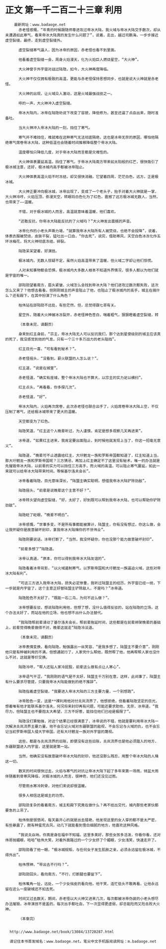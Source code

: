 # 正文 第一千二百二十三章 利用
        最新网址：www.badaoge.net
          赤老怪感慨，“年青的时候跟随师尊进攻过帝冰大陆，我火域与帝冰大陆交手数次，却从未遭遇如此寒气，看来帝冰大陆真的发生什么问题了”，说着，走出，越过司鹏海，一步步接近虚空裂缝，最终，走到虚空裂缝外。
      
          虚空裂缝寒气逼人，因为冰帝的原因，赤老怪也看不到里面。
      
          他看着虚空裂缝一会，周身火焰漫天，化为火焰巨人燃烧星空，“大火神”。
      
          大火神曾于外宇宙对战过陆隐，如今，大火神再度降临。
      
          大火神不仅仅拥有极致的高温，更能与赤老怪保持思想同步，也就是说大火神就是赤老怪。
      
          大火神的出现，让火域众人激动，这是火域最强战技之一。
      
          呼的一声，大火神冲入虚空裂缝。
      
          帝冰大陆内，冰帝在陆隐劝说下改变了容貌，降低修为，甚至还逼了点血出来，随时准备吐。
      
          当大火神冲入帝冰大陆的一刻，挡住了寒气。
      
          寒气并不难挡住，难就难在这种寒气无法彻底隔绝，这也是冰帝无奈的原因，哪怕他隔绝寒气席卷帝冰大陆，这种低温也会随着时间推移降临整个帝冰大陆。
      
          温度哪怕只降低几度，对于帝冰大陆而言都是灾难性的。
      
          大火神体表蔓延高温，挡住了寒气，于帝冰大陆南方带来如太阳般的红芒，很快吸引了极冰城注意，还好，极冰城内高手都被冰帝阻止。
      
          大火神体表高温火焰不时冻结，却又很快消融，它望着四周，茫茫白色，远方，正是极冰城。
      
          大火神正要冲向极冰城，冰帝出现了，变成了一个老头子，抬手对着大火神就是一掌，大火神冷哼，火焰压顶，弥漫天空，转眼将白色化为了红色，震撼了远方极冰城无数人，当然，也带来了——温暖。
      
          不错，对于极冰城的人而言，高温就意味着温暖，他们喜欢。
      
          “还敢反抗，你帝冰大陆能反抗的了火域吗？”大火神发出震撼的声音。
      
          冰帝化作的小老头声嘶力竭，“就算我帝冰大陆所有人被焚烧，也绝不会投降”，说着，体表衣服被焚烧，皮肤干裂，猛吐出一口血，“你去死”，说完，借助寒风，天空白色冰冻化作五环冰梅花，将大火神彻底冻结，碎裂。
      
          陆隐呆呆望着，好演技。
      
          极冰城内，无数人惊疑不定，虽然火焰高温带来了温暖，但火域二字却让他们惊慌。
      
          人对未知事物都会恐惧，极冰城内大多数人根本不知道外界情况，很多人都以为他们就是宇宙的唯一。
      
          邵阳勋望着南方，眉头紧皱，火域怎么会找到帝冰大陆？他们进攻过数次都失败，这次怎么又来了？他想去看看，但刚刚城主的声音阻止了他，也阻止了极冰城内的高手，城主在搞什么？还有殿下，在其中扮演了什么角色？
      
          枯伟站在邵阳勋不远处，有些茫然，但，总觉得跟七哥有关。
      
          星空外，随着大火神被冰冻裂开，赤老怪神色苍白，喘着粗气，狠狠瞪着虚空裂缝，转
      
          （本章未完，请翻页）
      
          身来到红主身前，“宗主，帝冰大陆无人可以反抗我们，那个达到星使级别的城主应该真的死了，我没感觉到他的气息，只有一个三十多万战力的老头阻挡”。
      
          红主目光一喜，“可有看到秘术？”。
      
          赤老怪摇头，“没看到，薪火联盟的人怎么说？”。
      
          红主道，“说是在城里”。
      
          赤老怪道，“确实有座城，整个帝冰大陆也不算大，以宗主的实力足以横扫”。
      
          红主点头，“再看看，你多探几次”。
      
          赤老怪道，“好”。
      
          帝冰大陆内，火焰再次席卷，此次赤老怪也联合出手了，火焰席卷帝冰大陆上空，不仅压制了寒气，还给极冰城带来了更大的温暖。
      
          天空都变为了红色。
      
          陆隐笑道，“红主这个人晚辈听过，为人谨慎，肯定是想多观察几天再进来”。
      
          冰帝道，“如果红主进来，我肯定要出面阻止，到时候他就发现上当了，你这一招毫无意义”。
      
          陆隐道，“晚辈可不止透露给红主，大圩魍龙一族和罗斯帝国都知道了，红主知道上当，那大圩魍龙一族和罗斯帝国呢？三方猜忌，再加上红主确定不了这里没有秘术，唯一的办法就是先摧毁帝冰大陆，以前辈的实力可以挡住三方高手，而火域的高温，可以阻止寒气蔓延，如此一来就可以给帝冰大陆带来时间，等候基尔洛夫会长”。
      
          冰帝看着陆隐，目光意味深长，“陆盟主确实聪明，想借我帝冰大陆铲除劲敌”。
      
          陆隐摇头，“前辈是说晚辈这个主意不好？”。
      
          冰帝转头望向虚空裂缝，“好，太好了，好到既可以帮到我帝冰大陆，也可以帮助你铲除劲敌”。
      
          陆隐眨了眨眼，“晚辈不明白”。
      
          冰帝感慨，“世事多变，不是所有事都能被算计，陆盟主，你有没有想过，你这么做，会让我怀疑你是故意破坏封印，拿我帝冰大陆赌你的不世伟业”。
      
          陆隐刚要说话，冰帝打断了，“当然，我没怀疑你，你也没那个能力故意破坏封印”。
      
          “前辈多想了”陆隐道。
      
          冰帝认真道，“原本，你可以得到我帝冰大陆友谊的”。
      
          陆隐看着冰帝背影，“以火域遏制寒气，以罗斯帝国和大圩魍龙一族逼迫火域，这些对帝冰大陆有利”。
      
          “可这三方进入我帝冰大陆，损失必定惨重，我听过陆盟主的经历，外宇宙已经一统，下一步就是内宇宙了，这个主意正好替陆盟主铲除敌人，不是吗？”冰帝道。
      
          陆隐脸色不太好了，“既能一石二鸟，为何不这么做？”。
      
          冰帝想要反驳，想说陆隐利用他，但想了想，没什么值得反驳的，站在陆隐的立场，这个办法太好了，而站在他的立场，他也想不出什么办法替代。
      
          “我陆隐帮前辈请动了基尔洛夫会长，帮前辈拖延时间，这些都是在前辈绑架晚辈的基础上，前辈觉得晚辈做得不对，晚辈这就走”陆隐冷淡道。
      
          （本章未完，请翻页）
      
          冰帝表情变换，看向陆隐，勉强露出一丝笑容，“是我多想了，陆盟主不要介意”，刚刚他只是有种被利用的不满，但想通就行了，人家凭什么帮他，既然帮了他，他再帮帮人家也没什么不对，这就是等价交换。
      
          陆隐冷哼，“帮人还贴人家冷屁股，前辈这么做有点让人寒心”。
      
          冰帝语气干涩，“我刚刚的语气是不太好，陆盟主千万别在意，这样，此间事了，陆盟主有什么要求尽管提，只要我帝冰大陆能做到的绝不推辞”。
      
          陆隐指着虚空裂缝，“我要进入帝冰大陆的三方主要力量，一个别想跑”。
      
          冰帝脸色一变，这是**裸利用他对付炎岚流界了，他想拒绝，但看着陆隐坚定的目光，想着唯有他才能联系基尔洛夫，何况将来封印再有问题，可能还要求助他，无奈，冰帝道，“我尽力，但陆盟主也不要抱太大希望，三方不好惹，能挡住他们已经是极限了”。
      
          陆隐没打算勉强，对这个结果已经很满意了，冰帝说的不错，他就是要利用帝冰大陆一次解决炎岚流界主要力量，他不会忘记火域对东疆联盟的敌视，不会忘记与火域的仇，也不会忘记当初罗斯帝国入侵大宇帝国，还有大圩魍龙一族对外宇宙的蔑视。
      
          这些，都是与炎岚流界的旧账，即便没有这些旧账，炎岚流界也是他必须踏入的地方，东疆联盟进入内宇宙，这里就是第一站。
      
          当然，他确实没有故意破坏帝冰大陆的封印，他还没那么残忍，用整个帝冰大陆的人赌这一切。
      
          数天的时间很快过去，火焰与寒气的对抗让帝冰大陆下起了多年来第一场雨，倾盆大雨伴随着刺骨寒风降临，对极冰城的人而言，很神奇，他们还没见过雨。
      
          尽管雨水寒冷刺骨，对他们来说却很温暖。
      
          很多人相信这是城主的功劳。
      
          邵阳勋复杂的看着南方，城主和殿下究竟在做什么？再不给出交代，城内那些老家伙都要急的上吊了。
      
          枯伟倒是很悠闲，每天最开心的就是出去猎艳，他发现这里的女人穿的都不是太严密，有些暴露了，颇有种蛮荒古风，动几下就能看到雪白细腻的地方，他喜欢这种风格。
      
          “我说炎焱呐，你真是身在福中不知福，这里多美好，那些女孩多活泼，你看你看，还对伟哥抛媚眼，哈哈”枯伟大笑，对着外面路过的一个少女挤了个媚眼，少女浅笑，快速走开了。
      
          邵阳勋看了他一眼，“极冰城规矩，与任何女子发生肌肤之亲，必须永远留在极冰城，不得外出”。
      
          枯伟愣神，“带出去不行吗？”。
      
          邵阳勋回头，看向南方，“不行，打断腿也要留下”。
      
          枯伟嘴角一扯，远处，一个少女俏皮的看向他，他干笑，连忙低头不敢再看，让他永远留在这么一座破城还不如去死。
      
          时间又过去数天，期间，赤老怪以大火神又进来几次，每次都被冰帝伪装的小老头想尽办法摧毁，冰帝演技不是盖的，每次出手都吐血，下一次显得更虚弱，却总能险而又险击败大火神。
      
          （本章完）
      
      
      http://www.badaoge.net/book/13084/13720287.html
      
      请记住本书首发域名：www.badaoge.net。笔尖中文手机版阅读网址：m.badaoge.net